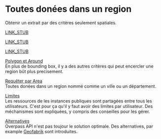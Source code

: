 Toutes donées dans un region
============================

Obtenir un extrait par des critères seulement spatiales.

[LINK_STUB](bbox.md)

[LINK_STUB](osm_types.md)

[LINK_STUB](map_apis.md)

[Polygon et Around](polygon.md)  
En plus de bounding box, il y a des autres critères qui peut encercler une region bût plus precisement.

[Requêter par Area](area.md)  
Toutes donées dans un region nommé comme un ville ou un département.

[Limites](limits.md)  
Les ressources de les instances publiques sont partagées entre tous les utilisateurs.
C'est pour ça qu'il y faut avoir des limites par utilisateur.
Des méchanismes sont expliquées, y compris des conseilles pour les gérer.

[Alternatives](other_sources.md)  
Overpass API n'est pas toujour le solution optimale.
Des alternatives, par example [Geofabrik](https://download.geofabrik.de/) sont introduites.
